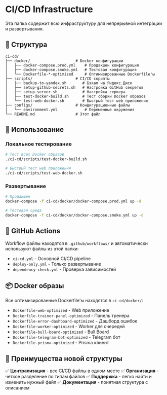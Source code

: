 # CI/CD Infrastructure

Эта папка содержит всю инфраструктуру для непрерывной интеграции и развертывания.

## 📁 Структура

```
ci-cd/
├── docker/                    # Docker конфигурации
│   ├── docker-compose.prod.yml    # Продакшен конфигурация
│   ├── docker-compose.smoke.yml   # Тестовая конфигурация
│   └── Dockerfile-*-optimized     # Оптимизированные Dockerfile'ы
├── scripts/                   # CI/CD скрипты
│   ├── backup-to-yandex.sh       # Бэкап на Яндекс.Диск
│   ├── setup-github-secrets.sh   # Настройка GitHub секретов
│   ├── setup-server.sh           # Настройка сервера
│   ├── test-docker-build.sh      # Тест сборки Docker образов
│   └── test-web-docker.sh        # Быстрый тест web приложения
├── configs/                   # Конфигурационные файлы
│   └── environment.yml            # Переменные окружения
└── README.md                  # Этот файл
```

## 🚀 Использование

### Локальное тестирование
```bash
# Тест всех Docker образов
./ci-cd/scripts/test-docker-build.sh

# Быстрый тест web приложения
./ci-cd/scripts/test-web-docker.sh
```

### Развертывание
```bash
# Продакшен
docker-compose -f ci-cd/docker/docker-compose.prod.yml up -d

# Тестовая среда
docker-compose -f ci-cd/docker/docker-compose.smoke.yml up -d
```

## 🔧 GitHub Actions

Workflow файлы находятся в `.github/workflows/` и автоматически используют файлы из этой папки:

- `ci-cd.yml` - Основной CI/CD pipeline
- `deploy-only.yml` - Только развертывание
- `dependency-check.yml` - Проверка зависимостей

## 📦 Docker образы

Все оптимизированные Dockerfile'ы находятся в `ci-cd/docker/`:

- `Dockerfile-web-optimized` - Web приложение
- `Dockerfile-trainer-panel-optimized` - Панель тренера
- `Dockerfile-error-dashboard-optimized` - Дашборд ошибок
- `Dockerfile-worker-optimized` - Worker для очередей
- `Dockerfile-bull-board-optimized` - Bull Board
- `Dockerfile-telegram-bot-optimized` - Telegram бот
- `Dockerfile-prisma-optimized` - Prisma клиент

## 🎯 Преимущества новой структуры

✅ **Централизация** - все CI/CD файлы в одном месте
✅ **Организация** - четкое разделение по типам файлов
✅ **Поддержка** - легко найти и изменить нужный файл
✅ **Документация** - понятная структура с описанием
